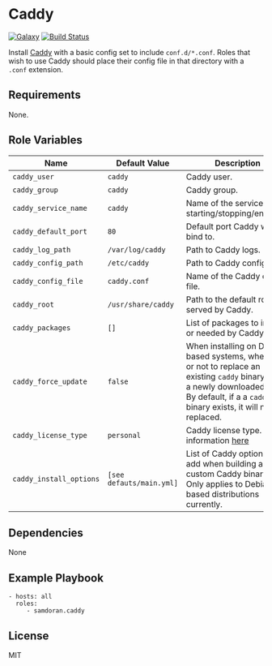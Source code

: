 Caddy
=========
[![Galaxy](https://img.shields.io/badge/galaxy-samdoran.caddy-blue.svg?style=flat)](https://galaxy.ansible.com/samdoran/caddy)
[![Build Status](https://travis-ci.org/samdoran/ansible-role-caddy.svg?branch=master)](https://travis-ci.org/samdoran/ansible-role-caddy)

Install [Caddy](https://caddyserver.com) with a basic config set to include `conf.d/*.conf`. Roles that wish to use Caddy should place their config file in that directory with a `.conf` extension.

Requirements
------------

None.

Role Variables
--------------

| Name              | Default Value       | Description          |
|-------------------|---------------------|----------------------|
| `caddy_user` | `caddy` | Caddy user. |
| `caddy_group` | `caddy` | Caddy group. |
| `caddy_service_name` | `caddy` | Name of the service for starting/stopping/enabling. |
| `caddy_default_port` | `80` | Default port Caddy will bind to. |
| `caddy_log_path` | `/var/log/caddy` | Path to Caddy logs. |
| `caddy_config_path` | `/etc/caddy` | Path to Caddy config. |
| `caddy_config_file` | `caddy.conf` | Name of the Caddy config file. |
| `caddy_root` | `/usr/share/caddy` | Path to the default root served by Caddy. |
| `caddy_packages` | `[]` | List of packages to install or needed by Caddy. |
| `caddy_force_update` | `false` | When installing on Debian based systems, whether or not to replace an existing `caddy` binary with a newly downloaded one. By default, if a a `caddy` binary exists, it will not be replaced. |
| `caddy_license_type` | `personal` | Caddy license type. More information [here](https://caddyserver.com/products/licenses) |
| `caddy_install_options` | `[see defauts/main.yml]` | List of Caddy options to add when building a custom Caddy binary. Only applies to Debian based distributions currently. |


Dependencies
------------

None

Example Playbook
----------------

    - hosts: all
      roles:
         - samdoran.caddy

License
-------

MIT
